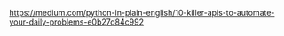 https://medium.com/python-in-plain-english/10-killer-apis-to-automate-your-daily-problems-e0b27d84c992